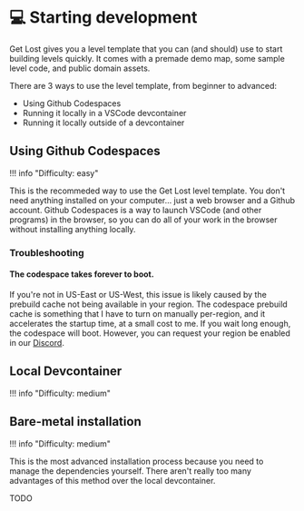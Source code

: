 # 💻 Starting development

Get Lost gives you a level template that you can (and should) use to start building levels quickly. It comes with a premade demo map, some sample level code, and public domain assets.

There are 3 ways to use the level template, from beginner to advanced:

- Using Github Codespaces
- Running it locally in a VSCode devcontainer
- Running it locally outside of a devcontainer

## Using Github Codespaces

!!! info "Difficulty: easy"

This is the recommeded way to use the Get Lost level template. You don't need anything installed on your computer... just a web browser and a Github account. Github Codespaces is a way to launch VSCode (and other programs) in the browser, so you can do all of your work in the browser without installing anything locally.

### Troubleshooting

#### The codespace takes forever to boot.

If you're not in US-East or US-West, this issue is likely caused by the prebuild cache not being available in your region. The codespace prebuild cache is something that I have to turn on manually per-region, and it accelerates the startup time, at a small cost to me. If you wait long enough, the codespace will boot. However, you can request your region be enabled in our [Discord](https://discord.gg/v4AAezkSEu).

## Local Devcontainer

!!! info "Difficulty: medium"

## Bare-metal installation

!!! info "Difficulty: medium"

This is the most advanced installation process because you need to manage the dependencies yourself. There aren't really too many advantages of this method over the local devcontainer.

TODO
